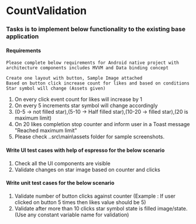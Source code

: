 # CountValidation

 
### Tasks is to implement below functionality to the existing base application

#### Requirements

    Please complete below requirements for Android native project with architecture components includes MVVM and Data binding concept

	Create one layout with button, Sample Image attached
	Based on button click increase count for likes and based on conditions Star symbol will change (Assets given)



1) On every click event count for likes will increase by 1
2) On every 5 increments star symbol will change accordingly
3) (0-5 -> not filled star),(5-10 -> Half filled star),(10-20 -> filled star),(20 is maximum limit)
4) On 20 likes completion stop counter and inform user in a Toast message "Reached maximum limit"
5) Please check ..src\main\assets folder for sample screenshots.



#### Write UI test cases with help of espresso for the below scenario

1) Check all the UI components are visible
2) Validate changes on star image based on counter and clicks


#### Write unit test cases for the below scenario

1) Validate number of button clicks against counter (Example : If user clicked on button 5 times then likes value should be 5)
2) Validate after more than 10 clicks star symbol state is filled image/state. (Use any constant variable name for validation)